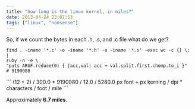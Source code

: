 ```yaml
---
title: "how long is the linux kernel, in miles?"
date: 2013-04-24 23:07:53
tags: ["linux", "nonsense"]
---
```


<p>
So, if we count the bytes in each .h, .s, and .c file what do we get?

```
find . -iname '*.c' -o -iname '*.h' -o -iname '*.s' -exec wc -c {} \; | 
ruby -n -e \
"puts ARGF.reduce(0) { |acc,val| acc + val.split.first.chomp.to_i }"
# 9190080
```
</p>

<p>
```
(12 + 2)  /  300.0 * 9190080 / 12.0 / 5280.0
px font + px kerning / dpi * characters / foot  / mile
```
</p>

<p>
Approximately <b>6.7 miles</b>.
</p>
